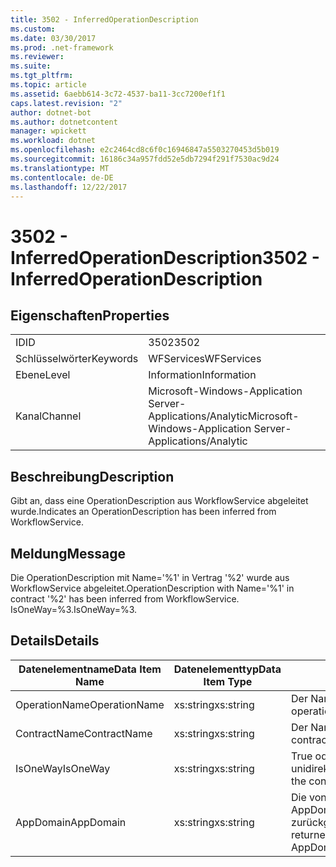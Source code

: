 ```yaml
---
title: 3502 - InferredOperationDescription
ms.custom: 
ms.date: 03/30/2017
ms.prod: .net-framework
ms.reviewer: 
ms.suite: 
ms.tgt_pltfrm: 
ms.topic: article
ms.assetid: 6aebb614-3c72-4537-ba11-3cc7200ef1f1
caps.latest.revision: "2"
author: dotnet-bot
ms.author: dotnetcontent
manager: wpickett
ms.workload: dotnet
ms.openlocfilehash: e2c2464cd8c6f0c16946847a5503270453d5b019
ms.sourcegitcommit: 16186c34a957fdd52e5db7294f291f7530ac9d24
ms.translationtype: MT
ms.contentlocale: de-DE
ms.lasthandoff: 12/22/2017
---
```

# <a name="3502---inferredoperationdescription"></a><span data-ttu-id="c814e-102">3502 - InferredOperationDescription</span><span class="sxs-lookup"><span data-stu-id="c814e-102">3502 - InferredOperationDescription</span></span>
## <a name="properties"></a><span data-ttu-id="c814e-103">Eigenschaften</span><span class="sxs-lookup"><span data-stu-id="c814e-103">Properties</span></span>  
  
|||  
|-|-|  
|<span data-ttu-id="c814e-104">ID</span><span class="sxs-lookup"><span data-stu-id="c814e-104">ID</span></span>|<span data-ttu-id="c814e-105">3502</span><span class="sxs-lookup"><span data-stu-id="c814e-105">3502</span></span>|  
|<span data-ttu-id="c814e-106">Schlüsselwörter</span><span class="sxs-lookup"><span data-stu-id="c814e-106">Keywords</span></span>|<span data-ttu-id="c814e-107">WFServices</span><span class="sxs-lookup"><span data-stu-id="c814e-107">WFServices</span></span>|  
|<span data-ttu-id="c814e-108">Ebene</span><span class="sxs-lookup"><span data-stu-id="c814e-108">Level</span></span>|<span data-ttu-id="c814e-109">Information</span><span class="sxs-lookup"><span data-stu-id="c814e-109">Information</span></span>|  
|<span data-ttu-id="c814e-110">Kanal</span><span class="sxs-lookup"><span data-stu-id="c814e-110">Channel</span></span>|<span data-ttu-id="c814e-111">Microsoft-Windows-Application Server-Applications/Analytic</span><span class="sxs-lookup"><span data-stu-id="c814e-111">Microsoft-Windows-Application Server-Applications/Analytic</span></span>|  
  
## <a name="description"></a><span data-ttu-id="c814e-112">Beschreibung</span><span class="sxs-lookup"><span data-stu-id="c814e-112">Description</span></span>  
 <span data-ttu-id="c814e-113">Gibt an, dass eine OperationDescription aus WorkflowService abgeleitet wurde.</span><span class="sxs-lookup"><span data-stu-id="c814e-113">Indicates an OperationDescription has been inferred from WorkflowService.</span></span>  
  
## <a name="message"></a><span data-ttu-id="c814e-114">Meldung</span><span class="sxs-lookup"><span data-stu-id="c814e-114">Message</span></span>  
 <span data-ttu-id="c814e-115">Die OperationDescription mit Name='%1' in Vertrag '%2' wurde aus WorkflowService abgeleitet.</span><span class="sxs-lookup"><span data-stu-id="c814e-115">OperationDescription with Name='%1' in contract '%2' has been inferred from WorkflowService.</span></span> <span data-ttu-id="c814e-116">IsOneWay=%3.</span><span class="sxs-lookup"><span data-stu-id="c814e-116">IsOneWay=%3.</span></span>  
  
## <a name="details"></a><span data-ttu-id="c814e-117">Details</span><span class="sxs-lookup"><span data-stu-id="c814e-117">Details</span></span>  
  
|<span data-ttu-id="c814e-118">Datenelementname</span><span class="sxs-lookup"><span data-stu-id="c814e-118">Data Item Name</span></span>|<span data-ttu-id="c814e-119">Datenelementtyp</span><span class="sxs-lookup"><span data-stu-id="c814e-119">Data Item Type</span></span>|<span data-ttu-id="c814e-120">Beschreibung</span><span class="sxs-lookup"><span data-stu-id="c814e-120">Description</span></span>|  
|--------------------|--------------------|-----------------|  
|<span data-ttu-id="c814e-121">OperationName</span><span class="sxs-lookup"><span data-stu-id="c814e-121">OperationName</span></span>|<span data-ttu-id="c814e-122">xs:string</span><span class="sxs-lookup"><span data-stu-id="c814e-122">xs:string</span></span>|<span data-ttu-id="c814e-123">Der Name des Vorgangs.</span><span class="sxs-lookup"><span data-stu-id="c814e-123">The name of the operation.</span></span>|  
|<span data-ttu-id="c814e-124">ContractName</span><span class="sxs-lookup"><span data-stu-id="c814e-124">ContractName</span></span>|<span data-ttu-id="c814e-125">xs:string</span><span class="sxs-lookup"><span data-stu-id="c814e-125">xs:string</span></span>|<span data-ttu-id="c814e-126">Der Name des Vertrags.</span><span class="sxs-lookup"><span data-stu-id="c814e-126">The name of the contract.</span></span>|  
|<span data-ttu-id="c814e-127">IsOneWay</span><span class="sxs-lookup"><span data-stu-id="c814e-127">IsOneWay</span></span>|<span data-ttu-id="c814e-128">xs:string</span><span class="sxs-lookup"><span data-stu-id="c814e-128">xs:string</span></span>|<span data-ttu-id="c814e-129">True oder False gibt an, ob der Vertrag unidirektional ist.</span><span class="sxs-lookup"><span data-stu-id="c814e-129">True or False indicating if the contract is one-way.</span></span>|  
|<span data-ttu-id="c814e-130">AppDomain</span><span class="sxs-lookup"><span data-stu-id="c814e-130">AppDomain</span></span>|<span data-ttu-id="c814e-131">xs:string</span><span class="sxs-lookup"><span data-stu-id="c814e-131">xs:string</span></span>|<span data-ttu-id="c814e-132">Die von AppDomain.CurrentDomain.FriendlyName zurückgegebene Zeichenfolge.</span><span class="sxs-lookup"><span data-stu-id="c814e-132">The string returned by AppDomain.CurrentDomain.FriendlyName.</span></span>|
